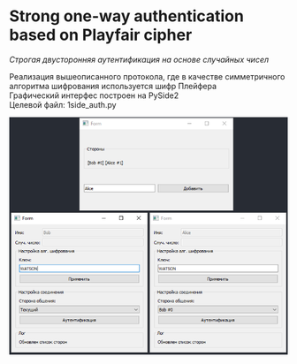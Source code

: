 # Strong one-way authentication based on Playfair cipher  
*Строгая двусторонняя аутентификация на основе случайных чисел*

Реализация вышеописанного протокола, где в качестве симметричного алгоритма шифрования используется шифр Плейфера  
Графический интерфес построен на PySide2  
Целевой файл: 1side_auth.py  

![Демонстрация работы](demo.png)
